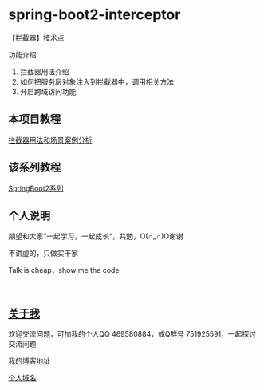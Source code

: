 # spring-boot2-interceptor

【拦截器】技术点

功能介绍

1. 拦截器用法介绍
2. 如何把服务层对象注入到拦截器中，调用相关方法
3. 开启跨域访问功能

## 本项目教程

[拦截器用法和场景案例分析](https://blog.csdn.net/hemin1003/article/details/90242803)

## 该系列教程

[SpringBoot2系列](https://blog.csdn.net/hemin1003/column/info/40170)


## 个人说明

期望和大家”一起学习，一起成长“，共勉，O(∩_∩)O谢谢

不讲虚的，只做实干家

Talk is cheap，show me the code

<br/>


## [关于我](http://heminit.com/about/)

欢迎交流问题，可加我的个人QQ 469580884，或Q群号 751925591，一起探讨交流问题

[我的博客地址](http://blog.csdn.net/hemin1003)

[个人域名](http://heminit.com)